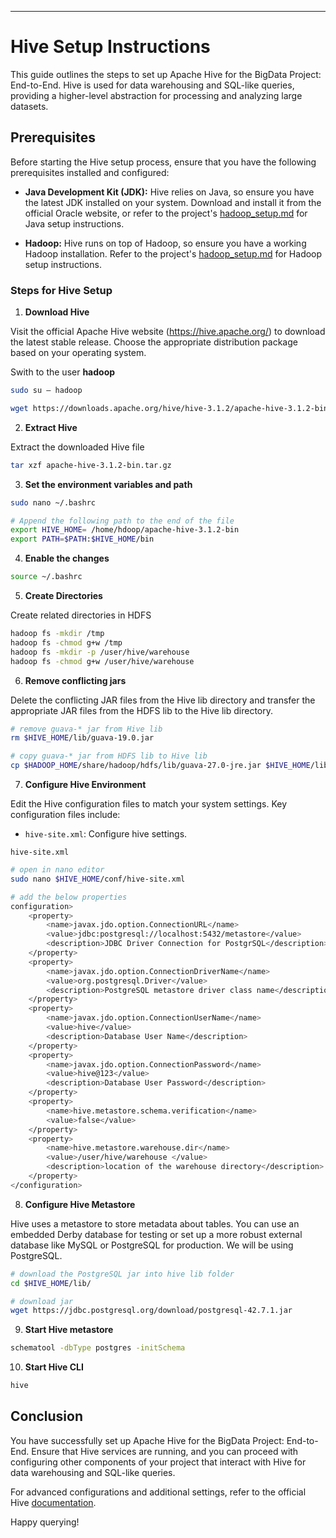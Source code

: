 ---

# Hive Setup Instructions

This guide outlines the steps to set up Apache Hive for the BigData Project: End-to-End. Hive is used for data warehousing and SQL-like queries, providing a higher-level abstraction for processing and analyzing large datasets.


## Prerequisites

Before starting the Hive setup process, ensure that you have the following prerequisites installed and configured:

- **Java Development Kit (JDK):** Hive relies on Java, so ensure you have the latest JDK installed on your system. Download and install it from the official Oracle website, or refer to the project's [hadoop_setup.md](./Hadoop_Setup.md) for Java setup instructions.

- **Hadoop:** Hive runs on top of Hadoop, so ensure you have a working Hadoop installation. Refer to the project's [hadoop_setup.md](./Hadoop_Setup.md) for Hadoop setup instructions.


### Steps for Hive Setup
1. **Download Hive**

Visit the official Apache Hive website (https://hive.apache.org/) to download the latest stable release. Choose the appropriate distribution package based on your operating system.

Swith to the user **hadoop**
```bash
sudo su – hadoop
```
```bash
wget https://downloads.apache.org/hive/hive-3.1.2/apache-hive-3.1.2-bin.tar.gz
```


2. **Extract Hive**

Extract the downloaded Hive file
```bash
tar xzf apache-hive-3.1.2-bin.tar.gz
```


3. **Set the environment variables and path**
```bash
sudo nano ~/.bashrc
```

```bash
# Append the following path to the end of the file
export HIVE_HOME= /home/hdoop/apache-hive-3.1.2-bin
export PATH=$PATH:$HIVE_HOME/bin
```


4. **Enable the changes**
```bash
source ~/.bashrc
```

5. **Create Directories**

Create related directories in HDFS
```bash
hadoop fs -mkdir /tmp
hadoop fs -chmod g+w /tmp
hadoop fs -mkdir -p /user/hive/warehouse
hadoop fs -chmod g+w /user/hive/warehouse
```

6. **Remove conflicting jars**

Delete the conflicting JAR files from the Hive lib directory and transfer the appropriate JAR files from the HDFS lib to the Hive lib directory.
```bash
# remove guava-* jar from Hive lib
rm $HIVE_HOME/lib/guava-19.0.jar

# copy guava-* jar from HDFS lib to Hive lib
cp $HADOOP_HOME/share/hadoop/hdfs/lib/guava-27.0-jre.jar $HIVE_HOME/lib/
```

7. **Configure Hive Environment**

Edit the Hive configuration files to match your system settings. Key configuration files include:

- `hive-site.xml`: Configure hive settings.

`hive-site.xml`
```bash
# open in nano editor
sudo nano $HIVE_HOME/conf/hive-site.xml

# add the below properties
configuration>
    <property>
        <name>javax.jdo.option.ConnectionURL</name>
        <value>jdbc:postgresql://localhost:5432/metastore</value>
        <description>JDBC Driver Connection for PostgrSQL</description>
    </property>
    <property>
        <name>javax.jdo.option.ConnectionDriverName</name>
        <value>org.postgresql.Driver</value>
        <description>PostgreSQL metastore driver class name</description>
    </property>
    <property>
        <name>javax.jdo.option.ConnectionUserName</name>
        <value>hive</value>
        <description>Database User Name</description>
    </property>
    <property>
        <name>javax.jdo.option.ConnectionPassword</name>
        <value>hive@123</value>
        <description>Database User Password</description>
    </property>
    <property>
        <name>hive.metastore.schema.verification</name>
        <value>false</value>
    </property>
    <property>
        <name>hive.metastore.warehouse.dir</name>
        <value>/user/hive/warehouse </value>
        <description>location of the warehouse directory</description>
    </property>
</configuration>

```


8. **Configure Hive Metastore**

Hive uses a metastore to store metadata about tables. You can use an embedded Derby database for testing or set up a more robust external database like MySQL or PostgreSQL for production. We will be using PostgreSQL.
```bash
# download the PostgreSQL jar into hive lib folder
cd $HIVE_HOME/lib/
```
```bash
# download jar 
wget https://jdbc.postgresql.org/download/postgresql-42.7.1.jar
```

9. **Start Hive metastore**
```bash
schematool -dbType postgres -initSchema
```

10. **Start Hive CLI**
```bash
hive
```


## Conclusion

You have successfully set up Apache Hive for the BigData Project: End-to-End. Ensure that Hive services are running, and you can proceed with configuring other components of your project that interact with Hive for data warehousing and SQL-like queries.

For advanced configurations and additional settings, refer to the official Hive [documentation](https://hive.apache.org/).

Happy querying!





